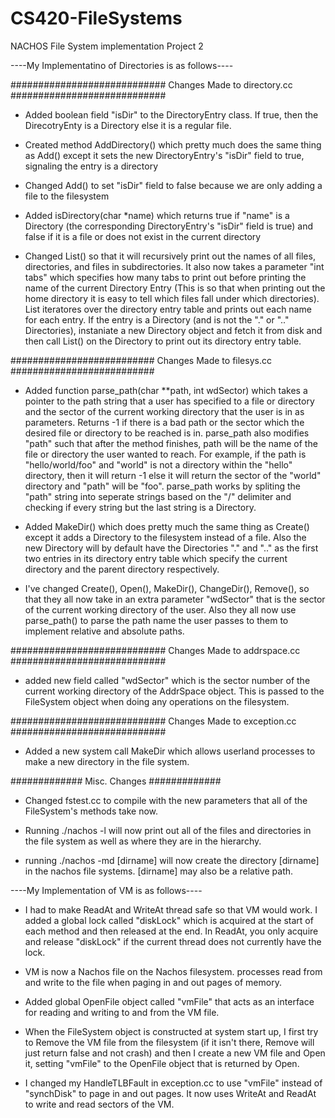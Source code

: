 # CS420-FileSystems
NACHOS File System implementation
Project 2


----My Implementatino of Directories is as follows----

############################
Changes Made to directory.cc
############################

* Added boolean field "isDir" to the DirectoryEntry class. If true, then the DirecotryEnty is a Directory else it is a regular file.

* Created method AddDirectory() which pretty much does the same thing as Add() except it sets the new DirectoryEntry's "isDir" field to true, signaling the entry is a directory

* Changed Add() to set "isDir" field to false because we are only adding a file to the filesystem

* Added isDirectory(char *name) which returns true if "name" is a Directory (the corresponding DirectoryEntry's "isDir" field is true) and false if it is a file or does not exist in the current directory

* Changed List() so that it will recursively print out the names of all files, directories, and files in subdirectories. It also now takes a parameter "int tabs" which specifies how many tabs to print out before printing the name of the current Directory Entry (This is so that when printing out the home directory it is easy to tell which files fall under which directories). List iteratores over the directory entry table and prints out each name for each entry. If the entry is a Directory (and is not the "." or ".." Directories), instaniate a new Directory object and fetch it from disk and then call List() on the Directory to print out its directory entry table.

##########################
Changes Made to filesys.cc
##########################

* Added function parse_path(char **path, int wdSector) which takes a pointer to the path string that a user has specified to a file or directory and the sector of the current working directory that the user is in as parameters. Returns -1 if there is a bad path or the sector which the desired file or directory to be reached is in. parse_path also modifies "path" such that after the method finishes, path will be the name of the file or directory the user wanted to reach. For example, if the path is "hello/world/foo" and "world" is not a directory within the "hello" directory, then it will return -1 else it will return the sector of the "world" directory and "path" will be "foo". parse_path works by spliting the "path" string into seperate strings based on the "/" delimiter and checking if every string but the last string is a Directory.

* Added MakeDir() which does pretty much the same thing as Create() except it adds a Directory to the filesystem instead of a file. Also the new Directory will by default have the Directories "." and ".." as the first two entries in its directory entry table which specify the current directory and the parent directory respectively.

* I've changed Create(), Open(), MakeDir(), ChangeDir(), Remove(), so that they all now take in an extra parameter "wdSector" that is the sector of the current working directory of the user. Also they all now use parse_path() to parse the path name the user passes to them to implement relative and absolute paths.

############################
Changes Made to addrspace.cc
############################

* added new field called "wdSector" which is the sector number of the current working directory of the AddrSpace object. This is passed to the FileSystem object when doing any operations on the filesystem.

############################
Changes Made to exception.cc
############################

* Added a new system call MakeDir which allows userland processes to make a new directory in the file system.

#############
Misc. Changes
#############

* Changed fstest.cc to compile with the new parameters that all of the FileSystem's methods take now.

* Running ./nachos -l will now print out all of the files and directories in the file system as well as where they are in the hierarchy.

* running ./nachos -md [dirname] will now create the directory [dirname] in the nachos file systems. [dirname] may also be a relative path.


----My Implementation of VM is as follows----

* I had to make ReadAt and WriteAt thread safe so that VM would work. I added a global lock called "diskLock" which is acquired at the start of each method and then released at the end. In ReadAt, you only acquire and release "diskLock" if the current thread does not currently have the lock.

* VM is now a Nachos file on the Nachos filesystem. processes read from and write to the file when paging in and out pages of memory.

* Added global OpenFile object called "vmFile" that acts as an interface for reading and writing to and from the VM file.

* When the FileSystem object is constructed at system start up, I first try to Remove the VM file from the filesystem (if it isn't there, Remove will just return false and not crash) and then I create a new VM file and Open it, setting "vmFile" to the OpenFile object that is returned by Open.

* I changed my HandleTLBFault in exception.cc to use "vmFile" instead of "synchDisk" to page in and out pages. It now uses WriteAt and ReadAt to write and read sectors of the VM.

